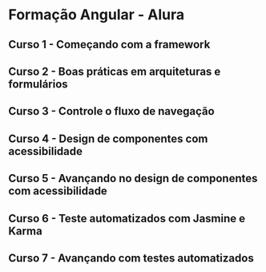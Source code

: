 # Formação Angular - Alura

## Curso 1 - Começando com a framework

## Curso 2 - Boas práticas em arquiteturas e formulários

## Curso 3 - Controle o fluxo de navegação

## Curso 4 - Design de componentes com acessibilidade

## Curso 5 - Avançando no design de componentes com acessibilidade

## Curso 6 - Teste automatizados com Jasmine e Karma

## Curso 7 - Avançando com testes automatizados
